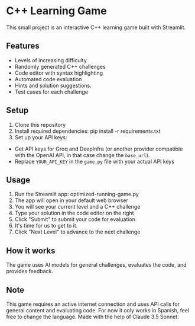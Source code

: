 # C++ Learning Game

This small project is an interactive C++ learning game built with Streamlit.

## Features

- Levels of increasing difficulty
- Randomly generated C++ challenges
- Code editor with syntax highlighting
- Automated code evaluation
- Hints and solution suggestions.
- Test cases for each challenge

## Setup

1. Clone this repository
2. Install required dependencies:
pip install -r requirements.txt
3. Set up your API keys:
- Get API keys for Groq and DeepInfra (or another provider compatible with the OpenAI API, in that case change the `base_url`).
- Replace `YOUR_API_KEY` in the `game.py` file with your actual API keys

## Usage

1. Run the Streamlit app:
optimized-running-game.py
2. The app will open in your default web browser
3. You will see your current level and a C++ challenge
4. Type your solution in the code editor on the right
5. Click "Submit" to submit your code for evaluation
6. It's time for us to get to it.
7. Click "Next Level" to advance to the next challenge

## How it works

The game uses AI models for general challenges, evaluates the code, and provides feedback.

## Note

This game requires an active internet connection and uses API calls for general content and evaluating code. 
For now it only works in Spanish, feel free to change the language.
Made with the help of Claude 3.5 Sonnet.
